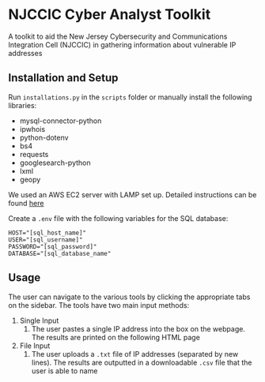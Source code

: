 # NJCCIC Cyber Analyst Toolkit
A toolkit to aid the New Jersey Cybersecurity and Communications Integration Cell (NJCCIC) in gathering information about vulnerable IP addresses

## Installation and Setup
Run `installations.py` in the `scripts` folder or manually install the following libraries:
* mysql-connector-python
* ipwhois
* python-dotenv
* bs4
* requests
* googlesearch-python
* lxml
* geopy

We used an AWS EC2 server with LAMP set up. Detailed instructions can be found [here](https://docs.aws.amazon.com/AWSEC2/latest/UserGuide/ec2-lamp-amazon-linux-2.html)

Create a `.env` file with the following variables for the SQL database:
```
HOST="[sql_host_name]"
USER="[sql_username]"
PASSWORD="[sql_password]"
DATABASE="[sql_database_name"
```

## Usage
The user can navigate to the various tools by clicking the appropriate tabs on the sidebar. The tools have two main input methods:
1. Single Input
   1. The user pastes a single IP address into the box on the webpage. The results are printed on the following HTML page
2. File Input
   1. The user uploads a `.txt` file of IP addresses (separated by new lines). The results are outputted in a downloadable `.csv` file that the user is able to name